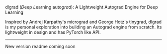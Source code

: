 dlgrad (*D*eep *L*earning auto*grad*): A Lightweight Autograd Engine for Deep Learning

Inspired by Andrej Karpathy's micrograd and George Hotz's tinygrad, dlgrad is my personal exploration into building an Autograd engine from scratch. Its lightweight in design and has PyTorch like API.

---

New version readme coming soon

<!-- --------------------------------------------------------------------
## Computational Graph for the ANN model
<p align="center">
  <img src="https://github.com/NavneetKanna/dlgrad/blob/main/Images/graph.png?raw=true">
</p>  -->


